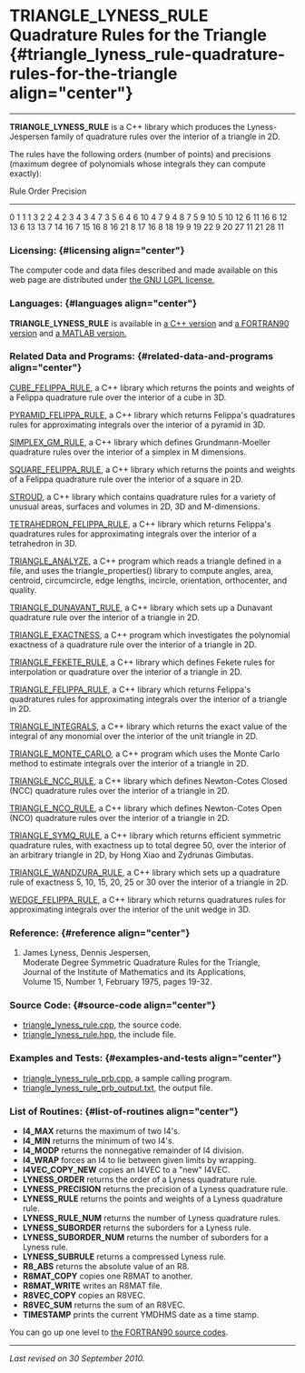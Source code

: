 TRIANGLE\_LYNESS\_RULE\
Quadrature Rules for the Triangle {#triangle_lyness_rule-quadrature-rules-for-the-triangle align="center"}
=================================

------------------------------------------------------------------------

**TRIANGLE\_LYNESS\_RULE** is a C++ library which produces the
Lyness-Jespersen family of quadrature rules over the interior of a
triangle in 2D.

The rules have the following orders (number of points) and precisions
(maximum degree of polynomials whose integrals they can compute
exactly):

  Rule   Order   Precision
  ------ ------- -----------
  0      1       1
  1      3       2
  2      4       2
  3      4       3
  4      7       3
  5      6       4
  6      10      4
  7      9       4
  8      7       5
  9      10      5
  10     12      6
  11     16      6
  12     13      6
  13     13      7
  14     16      7
  15     16      8
  16     21      8
  17     16      8
  18     19      9
  19     22      9
  20     27      11
  21     28      11

### Licensing: {#licensing align="center"}

The computer code and data files described and made available on this
web page are distributed under [the GNU LGPL
license.](../../txt/gnu_lgpl.txt)

### Languages: {#languages align="center"}

**TRIANGLE\_LYNESS\_RULE** is available in [a C++
version](../../cpp_src/triangle_lyness_rule/triangle_lyness_rule.html)
and [a FORTRAN90
version](../../f_src/triangle_lyness_rule/triangle_lyness_rule.html) and
[a MATLAB
version.](../../m_src/triangle_lyness_rule/triangle_lyness_rule.html)

### Related Data and Programs: {#related-data-and-programs align="center"}

[CUBE\_FELIPPA\_RULE](../../cpp_src/cube_felippa_rule/cube_felippa_rule.html),
a C++ library which returns the points and weights of a Felippa
quadrature rule over the interior of a cube in 3D.

[PYRAMID\_FELIPPA\_RULE](../../cpp_src/pyramid_felippa_rule/pyramid_felippa_rule.html),
a C++ library which returns Felippa's quadratures rules for
approximating integrals over the interior of a pyramid in 3D.

[SIMPLEX\_GM\_RULE](../../cpp_src/simplex_gm_rule/simplex_gm_rule.html),
a C++ library which defines Grundmann-Moeller quadrature rules over the
interior of a simplex in M dimensions.

[SQUARE\_FELIPPA\_RULE](../../cpp_src/square_felippa_rule/square_felippa_rule.html),
a C++ library which returns the points and weights of a Felippa
quadrature rule over the interior of a square in 2D.

[STROUD](../../cpp_src/stroud/stroud.html), a C++ library which contains
quadrature rules for a variety of unusual areas, surfaces and volumes in
2D, 3D and M-dimensions.

[TETRAHEDRON\_FELIPPA\_RULE](../../cpp_src/tetrahedron_felippa_rule/tetrahedron_felippa_rule.html),
a C++ library which returns Felippa's quadratures rules for
approximating integrals over the interior of a tetrahedron in 3D.

[TRIANGLE\_ANALYZE](../../cpp_src/triangle_analyze/triangle_analyze.html),
a C++ program which reads a triangle defined in a file, and uses the
triangle\_properties() library to compute angles, area, centroid,
circumcircle, edge lengths, incircle, orientation, orthocenter, and
quality.

[TRIANGLE\_DUNAVANT\_RULE](../../cpp_src/triangle_dunavant_rule/triangle_dunavant_rule.html),
a C++ library which sets up a Dunavant quadrature rule over the interior
of a triangle in 2D.

[TRIANGLE\_EXACTNESS](../../cpp_src/triangle_exactness/triangle_exactness.html),
a C++ program which investigates the polynomial exactness of a
quadrature rule over the interior of a triangle in 2D.

[TRIANGLE\_FEKETE\_RULE](../../cpp_src/triangle_fekete_rule/triangle_fekete_rule.html),
a C++ library which defines Fekete rules for interpolation or quadrature
over the interior of a triangle in 2D.

[TRIANGLE\_FELIPPA\_RULE](../../cpp_src/triangle_felippa_rule/triangle_felippa_rule.html),
a C++ library which returns Felippa's quadratures rules for
approximating integrals over the interior of a triangle in 2D.

[TRIANGLE\_INTEGRALS](../../cpp_src/triangle_integrals/triangle_integrals.html),
a C++ library which returns the exact value of the integral of any
monomial over the interior of the unit triangle in 2D.

[TRIANGLE\_MONTE\_CARLO](../../cpp_src/triangle_monte_carlo/triangle_monte_carlo.html),
a C++ program which uses the Monte Carlo method to estimate integrals
over the interior of a triangle in 2D.

[TRIANGLE\_NCC\_RULE](../../cpp_src/triangle_ncc_rule/triangle_ncc_rule.html),
a C++ library which defines Newton-Cotes Closed (NCC) quadrature rules
over the interior of a triangle in 2D.

[TRIANGLE\_NCO\_RULE](../../cpp_src/triangle_nco_rule/triangle_nco_rule.html),
a C++ library which defines Newton-Cotes Open (NCO) quadrature rules
over the interior of a triangle in 2D.

[TRIANGLE\_SYMQ\_RULE](../../cpp_src/triangle_symq_rule/triangle_symq_rule.html),
a C++ library which returns efficient symmetric quadrature rules, with
exactness up to total degree 50, over the interior of an arbitrary
triangle in 2D, by Hong Xiao and Zydrunas Gimbutas.

[TRIANGLE\_WANDZURA\_RULE](../../cpp_src/triangle_wandzura_rule/triangle_wandzura_rule.html),
a C++ library which sets up a quadrature rule of exactness 5, 10, 15,
20, 25 or 30 over the interior of a triangle in 2D.

[WEDGE\_FELIPPA\_RULE](../../cpp_src/wedge_felippa_rule/wedge_felippa_rule.html),
a C++ library which returns quadratures rules for approximating
integrals over the interior of the unit wedge in 3D.

### Reference: {#reference align="center"}

1.  James Lyness, Dennis Jespersen,\
    Moderate Degree Symmetric Quadrature Rules for the Triangle,\
    Journal of the Institute of Mathematics and its Applications,\
    Volume 15, Number 1, February 1975, pages 19-32.

### Source Code: {#source-code align="center"}

-   [triangle\_lyness\_rule.cpp](triangle_lyness_rule.cpp), the source
    code.
-   [triangle\_lyness\_rule.hpp](triangle_lyness_rule.hpp), the include
    file.

### Examples and Tests: {#examples-and-tests align="center"}

-   [triangle\_lyness\_rule\_prb.cpp](triangle_lyness_rule_prb.cpp), a
    sample calling program.
-   [triangle\_lyness\_rule\_prb\_output.txt](triangle_lyness_rule_prb_output.txt),
    the output file.

### List of Routines: {#list-of-routines align="center"}

-   **I4\_MAX** returns the maximum of two I4's.
-   **I4\_MIN** returns the minimum of two I4's.
-   **I4\_MODP** returns the nonnegative remainder of I4 division.
-   **I4\_WRAP** forces an I4 to lie between given limits by wrapping.
-   **I4VEC\_COPY\_NEW** copies an I4VEC to a "new" I4VEC.
-   **LYNESS\_ORDER** returns the order of a Lyness quadrature rule.
-   **LYNESS\_PRECISION** returns the precision of a Lyness quadrature
    rule.
-   **LYNESS\_RULE** returns the points and weights of a Lyness
    quadrature rule.
-   **LYNESS\_RULE\_NUM** returns the number of Lyness quadrature rules.
-   **LYNESS\_SUBORDER** returns the suborders for a Lyness rule.
-   **LYNESS\_SUBORDER\_NUM** returns the number of suborders for a
    Lyness rule.
-   **LYNESS\_SUBRULE** returns a compressed Lyness rule.
-   **R8\_ABS** returns the absolute value of an R8.
-   **R8MAT\_COPY** copies one R8MAT to another.
-   **R8MAT\_WRITE** writes an R8MAT file.
-   **R8VEC\_COPY** copies an R8VEC.
-   **R8VEC\_SUM** returns the sum of an R8VEC.
-   **TIMESTAMP** prints the current YMDHMS date as a time stamp.

You can go up one level to [the FORTRAN90 source codes](../f_src.html).

------------------------------------------------------------------------

*Last revised on 30 September 2010.*
